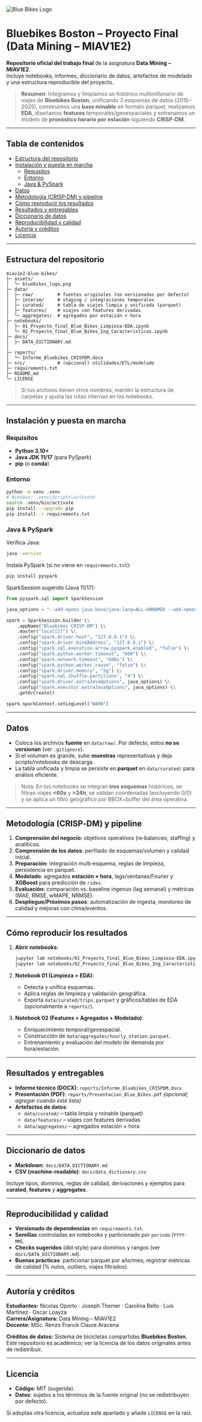 ![Blue Bikes Logo](assets/bluebikes_logo.png)

# Bluebikes Boston – Proyecto Final (Data Mining – MIAV1E2)

**Repositorio oficial del trabajo final** de la asignatura **Data Mining – MIAV1E2**.  
Incluye notebooks, informes, diccionario de datos, artefactos de modelado y una estructura reproducible del proyecto.

> **Resumen**: Integramos y limpiamos un histórico multimillonario de viajes de **Bluebikes Boston**, unificando 3 esquemas de datos (2015–2025), construimos una **base minable** en formato parquet, realizamos **EDA**, diseñamos **features** temporales/geoespaciales y entrenamos un modelo de **pronóstico horario por estación** siguiendo **CRISP‑DM**.

---

## Tabla de contenidos
- [Estructura del repositorio](#estructura-del-repositorio)
- [Instalación y puesta en marcha](#instalación-y-puesta-en-marcha)
  - [Requisitos](#requisitos)
  - [Entorno](#entorno)
  - [Java & PySpark](#java--pyspark)
- [Datos](#datos)
- [Metodología (CRISP‑DM) y pipeline](#metodología-crispdm-y-pipeline)
- [Cómo reproducir los resultados](#cómo-reproducir-los-resultados)
- [Resultados y entregables](#resultados-y-entregables)
- [Diccionario de datos](#diccionario-de-datos)
- [Reproducibilidad y calidad](#reproducibilidad-y-calidad)
- [Autoría y créditos](#autoría-y-créditos)
- [Licencia](#licencia)

---

## Estructura del repositorio

```
miav1e2-blue-bikes/
├─ assets/
│  └─ bluebikes_logo.png
├─ data/
│  ├─ raw/         # fuentes originales (no versionadas por defecto)
│  ├─ interim/     # staging / integraciones temporales
│  ├─ curated/     # tabla de viajes limpia y unificada (parquet)
│  ├─ features/    # viajes con features derivadas
│  └─ aggregates/  # agregados por estación × hora
├─ notebooks/
│  ├─ 01_Proyecto_final_Blue_Bikes_Limpieza-EDA.ipynb
│  └─ 02_Proyecto_final_Blue_Bikes_Ing_Caracteristicas.ipynb
├─ docs/
│  ├─ DATA_DICTIONARY.md
│  
├─ reports/
│  └─ Informe_Bluebikes_CRISPDM.docx
├─ src/            # (opcional) utilidades/ETL/modelado
├─ requirements.txt
├─ README.md
└─ LICENSE
```

> Si tus archivos tienen otros nombres, mantén la estructura de carpetas y ajusta las rutas internas en los notebooks.

---

## Instalación y puesta en marcha

### Requisitos
- **Python 3.10+**
- **Java JDK 11/17** (para PySpark)
- **pip** (o **conda**)

### Entorno
```bash
python -m venv .venv
# Windows: .venv\Scripts\activate
source .venv/bin/activate
pip install --upgrade pip
pip install -r requirements.txt
```

### Java & PySpark
Verifica Java:
```bash
java -version
```
Instala PySpark (si no viene en `requirements.txt`):
```bash
pip install pyspark
```
SparkSession sugerido (Java 11/17):
```python
from pyspark.sql import SparkSession

java_options = "--add-opens java.base/java.lang=ALL-UNNAMED --add-opens java.base/java.lang.invoke=ALL-UNNAMED --add-opens java.base/java.lang.reflect=ALL-UNNAMED --add-opens java.base/java.io=ALL-UNNAMED --add-opens java.base/java.net=ALL-UNNAMED --add-opens java.base/java.nio=ALL-UNNAMED --add-opens java.base/java.util=ALL-UNNAMED --add-opens java.base/java.util.concurrent=ALL-UNNAMED --add-opens java.base/java.util.concurrent.atomic=ALL-UNNAMED --add-opens java.base/sun.nio.ch=ALL-UNNAMED --add-opens java.base/sun.nio.cs=ALL-UNNAMED --add-opens java.base/sun.security.action=ALL-UNNAMED --add-opens java.base/sun.util.calendar=ALL-UNNAMED"

spark = SparkSession.builder \\
    .appName("Bluebikes CRISP-DM") \\
    .master("local[2]") \\
    .config("spark.driver.host", "127.0.0.1") \\
    .config("spark.driver.bindAddress", "127.0.0.1") \\
    .config("spark.sql.execution.arrow.pyspark.enabled", "false") \\
    .config("spark.python.worker.timeout", "600") \\
    .config("spark.network.timeout", "600s") \\
    .config("spark.python.worker.reuse", "false") \\
    .config("spark.driver.memory", "2g") \\
    .config("spark.sql.shuffle.partitions", "4") \\
    .config("spark.driver.extraJavaOptions", java_options) \\
    .config("spark.executor.extraJavaOptions", java_options) \\
    .getOrCreate()

spark.sparkContext.setLogLevel("WARN")
```

---

## Datos

- Coloca los archivos **fuente** en `data/raw/`. Por defecto, estos **no se versionan** (ver `.gitignore`).  
- Si el volumen es grande, sube **muestras** representativas y deja scripts/notebooks de descarga.  
- La tabla unificada y limpia se persiste en **parquet** en `data/curated/` para análisis eficiente.

> Nota: En los notebooks se integran **tres esquemas** históricos, se filtran viajes **<60s** y **>24h**, se validan coordenadas (excluyendo 0/0) y se aplica un filtro geográfico por BBOX+buffer del área operativa.

---

## Metodología (CRISP‑DM) y pipeline

1. **Comprensión del negocio**: objetivos operativos (re‑balanceo, staffing) y analíticos.  
2. **Comprensión de los datos**: perfilado de esquemas/volumen y calidad inicial.  
3. **Preparación**: integración multi‑esquema, reglas de limpieza, persistencia en parquet.  
4. **Modelado**: agregados **estación × hora**, lags/ventanas/Fourier y **XGBoost** para predicción de `rides`.  
5. **Evaluación**: comparación vs. baseline ingenuo (lag semanal) y métricas (MAE, RMSE, wMAPE, NRMSE).  
6. **Despliegue/Próximos pasos**: automatización de ingesta, monitoreo de calidad y mejoras con clima/eventos.

---

## Cómo reproducir los resultados

1. **Abrir notebooks**:
   ```bash
   jupyter lab notebooks/01_Proyecto_final_Blue_Bikes_Limpieza-EDA.ipynb
   jupyter lab notebooks/02_Proyecto_final_Blue_Bikes_Ing_Caracteristicas.ipynb
   ```
2. **Notebook 01 (Limpieza + EDA)**:  
   - Detecta y unifica esquemas.  
   - Aplica reglas de limpieza y validación geográfica.  
   - Exporta `data/curated/trips.parquet` y gráficos/tablas de EDA (opcionalmente a `reports/`).

3. **Notebook 02 (Features + Agregados + Modelado)**:  
   - Enriquecimiento temporal/geoespacial.  
   - Construcción de `data/aggregates/hourly_station.parquet`.  
   - Entrenamiento y evaluación del modelo de demanda por hora/estación.

---

## Resultados y entregables

- **Informe técnico (DOCX)**: `reports/Informe_Bluebikes_CRISPDM.docx`  
- **Presentación (PDF)**: `reports/Presentacion_Blue_Bikes.pdf` *(opcional; agregar cuando esté lista)*  
- **Artefactos de datos**:
  - `data/curated/` – tabla limpia y minable (parquet)  
  - `data/features/` – viajes con features derivadas  
  - `data/aggregates/` – agregados estación × hora

---

## Diccionario de datos

- **Markdown**: `docs/DATA_DICTIONARY.md`  
- **CSV (machine‑readable)**: `docs/data_dictionary.csv`

Incluye tipos, dominios, reglas de calidad, derivaciones y ejemplos para **curated**, **features** y **aggregates**.

---

## Reproducibilidad y calidad

- **Versionado de dependencias** en `requirements.txt`.  
- **Semillas** controladas en notebooks y particionado por `periodo` (`YYYY-MM`).  
- **Checks sugeridos** (dbt‑style) para dominios y rangos (ver `docs/DATA_DICTIONARY.md`).  
- **Buenas prácticas**: particionar parquet por año/mes; registrar métricas de calidad (% nulos, outliers, viajes filtrados).

---

## Autoría y créditos

**Estudiantes:** Nicolas Oporto · Joseph Thenier · Carolina Bello · Luis Martínez · Oscar Loayza  
**Carrera/Asignatura:** Data Mining – MIAV1E2  
**Docente:** MSc. Renzo Franck Claure Aracena

**Créditos de datos:** Sistema de bicicletas compartidas **Bluebikes Boston**.  
Este repositorio es académico; ver la licencia de los datos originales antes de redistribuir.

---

## Licencia

- **Código**: MIT (sugerida).  
- **Datos**: sujetos a los términos de la fuente original (no se redistribuyen por defecto).

Si adoptas otra licencia, actualiza este apartado y añade `LICENSE` en la raíz.

